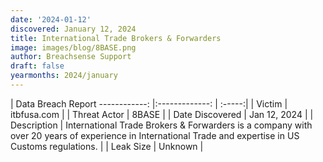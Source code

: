 ```yaml
---
date: '2024-01-12'
discovered: January 12, 2024
title: International Trade Brokers & Forwarders
image: images/blog/8BASE.png
author: Breachsense Support
draft: false
yearmonths: 2024/january
---
```



| Data Breach Report
------------:     |:-------------:    | :-----:|
| Victim      | itbfusa.com      | 
| Threat Actor      | 8BASE      | 
| Date Discovered      | Jan 12, 2024      | 
| Description      | International Trade Brokers & Forwarders is a company with over 20 years of experience in International Trade and expertise in US Customs regulations.      | 
| Leak Size      | Unknown      | 

